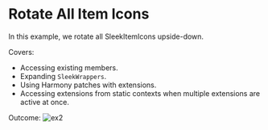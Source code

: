 # Rotate All Item Icons

In this example, we rotate all SleekItemIcons upside-down.

Covers:
* Accessing existing members.
* Expanding `SleekWrappers`.
* Using Harmony patches with extensions.
* Accessing extensions from static contexts when multiple extensions are active at once.

Outcome:
![ex2](https://github.com/DanielWillett/UnturnedUITools/assets/12886600/3f815b17-ef2d-4bd1-a719-3cf5d037f82b)
